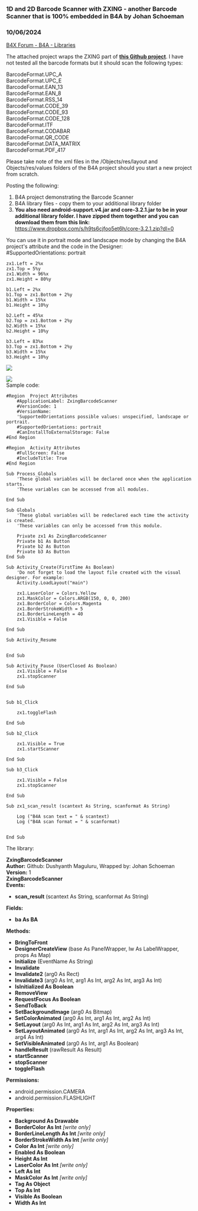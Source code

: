 ### 1D and 2D Barcode Scanner with ZXING - another Barcode Scanner that is 100% embedded in B4A by Johan Schoeman
### 10/06/2024
[B4X Forum - B4A - Libraries](https://www.b4x.com/android/forum/threads/63764/)

The attached project wraps the ZXING part of [**this Github project**](https://github.com/dm77/barcodescanner). I have not tested all the barcode formats but it should scan the following types:  
  
BarcodeFormat.UPC\_A  
BarcodeFormat.UPC\_E  
BarcodeFormat.EAN\_13  
BarcodeFormat.EAN\_8  
BarcodeFormat.RSS\_14  
BarcodeFormat.CODE\_39  
BarcodeFormat.CODE\_93  
BarcodeFormat.CODE\_128  
BarcodeFormat.ITF  
BarcodeFormat.CODABAR  
BarcodeFormat.QR\_CODE  
BarcodeFormat.DATA\_MATRIX  
BarcodeFormat.PDF\_417  
  
Please take note of the xml files in the /Objects/res/layout and Objects/res/values folders of the B4A project should you start a new project from scratch.  
  
Posting the following:  
1. B4A project demonstrating the Barcode Scanner  
2. B4A library files - copy them to your additional library folder  
3. **You also need android-support.v4.jar and core-3.2.1.jar to be in your additional library folder. I have zipped them together and you can download them from this link:**  
<https://www.dropbox.com/s/h9ts6cjfoo5et6h/core-3.2.1.zip?dl=0>  
  
You can use it in portrait mode and landscape mode by changing the B4A project's attribute and the code in the Designer:  
#SupportedOrientations: portrait  
  

```B4X
zx1.Left = 2%x  
zx1.Top = 5%y  
zx1.Width = 96%x  
zx1.Height = 80%y  
  
b1.Left = 2%x  
b1.Top = zx1.Bottom + 2%y  
b1.Width = 15%x  
b1.Height = 10%y  
  
b2.Left = 45%x  
b2.Top = zx1.Bottom + 2%y  
b2.Width = 15%x  
b2.Height = 10%y  
  
b3.Left = 83%x  
b3.Top = zx1.Bottom + 2%y  
b3.Width = 15%x  
b3.Height = 10%y
```

  
  
![](https://www.b4x.com/android/forum/attachments/41726)  
  
  
![](https://www.b4x.com/android/forum/attachments/41727)  
Sample code:  

```B4X
#Region  Project Attributes  
    #ApplicationLabel: ZxingBarcodeScanner  
    #VersionCode: 1  
    #VersionName:  
    'SupportedOrientations possible values: unspecified, landscape or portrait.  
    #SupportedOrientations: portrait  
    #CanInstallToExternalStorage: False  
#End Region  
  
#Region  Activity Attributes  
    #FullScreen: False  
    #IncludeTitle: True  
#End Region  
  
Sub Process_Globals  
    'These global variables will be declared once when the application starts.  
    'These variables can be accessed from all modules.  
  
End Sub  
  
Sub Globals  
    'These global variables will be redeclared each time the activity is created.  
    'These variables can only be accessed from this module.  
  
    Private zx1 As ZxingBarcodeScanner  
    Private b1 As Button  
    Private b2 As Button  
    Private b3 As Button  
End Sub  
  
Sub Activity_Create(FirstTime As Boolean)  
    'Do not forget to load the layout file created with the visual designer. For example:  
    Activity.LoadLayout("main")  
  
    zx1.LaserColor = Colors.Yellow  
    zx1.MaskColor = Colors.ARGB(150, 0, 0, 200)  
    zx1.BorderColor = Colors.Magenta  
    zx1.BorderStrokeWidth = 5  
    zx1.BorderLineLength = 40  
    zx1.Visible = False  
  
End Sub  
  
Sub Activity_Resume  
  
  
End Sub  
  
Sub Activity_Pause (UserClosed As Boolean)  
    zx1.Visible = False  
    zx1.stopScanner  
  
End Sub  
  
  
Sub b1_Click  
  
    zx1.toggleFlash  
  
End Sub  
  
Sub b2_Click  
  
    zx1.Visible = True  
    zx1.startScanner  
  
End Sub  
  
Sub b3_Click  
  
    zx1.Visible = False  
    zx1.stopScanner  
  
End Sub  
  
Sub zx1_scan_result (scantext As String, scanformat As String)  
  
    Log ("B4A scan text = " & scantext)  
    Log ("B4A scan format = " & scanformat)  
  
  
End Sub
```

  
  
The library:  
  
**ZxingBarcodeScanner  
Author:** Github: Dushyanth Maguluru, Wrapped by: Johan Schoeman  
**Version:** 1  
**ZxingBarcodeScanner  
Events:**  

- **scan\_result** (scantext As String, scanformat As String)

**Fields:**  

- **ba As BA**

**Methods:**  

- **BringToFront**
- **DesignerCreateView** (base As PanelWrapper, lw As LabelWrapper, props As Map)
- **Initialize** (EventName As String)
- **Invalidate**
- **Invalidate2** (arg0 As Rect)
- **Invalidate3** (arg0 As Int, arg1 As Int, arg2 As Int, arg3 As Int)
- **IsInitialized As Boolean**
- **RemoveView**
- **RequestFocus As Boolean**
- **SendToBack**
- **SetBackgroundImage** (arg0 As Bitmap)
- **SetColorAnimated** (arg0 As Int, arg1 As Int, arg2 As Int)
- **SetLayout** (arg0 As Int, arg1 As Int, arg2 As Int, arg3 As Int)
- **SetLayoutAnimated** (arg0 As Int, arg1 As Int, arg2 As Int, arg3 As Int, arg4 As Int)
- **SetVisibleAnimated** (arg0 As Int, arg1 As Boolean)
- **handleResult** (rawResult As Result)
- **startScanner**
- **stopScanner**
- **toggleFlash**

**Permissions:**  

- android.permission.CAMERA
- android.permission.FLASHLIGHT

**Properties:**  

- **Background As Drawable**
- **BorderColor As Int** *[write only]*
- **BorderLineLength As Int** *[write only]*
- **BorderStrokeWidth As Int** *[write only]*
- **Color As Int** *[write only]*
- **Enabled As Boolean**
- **Height As Int**
- **LaserColor As Int** *[write only]*
- **Left As Int**
- **MaskColor As Int** *[write only]*
- **Tag As Object**
- **Top As Int**
- **Visible As Boolean**
- **Width As Int**